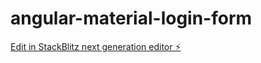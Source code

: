 # angular-material-login-form

[Edit in StackBlitz next generation editor ⚡️](https://stackblitz.com/~/github.com/MikeDiethelm/angular-material-login-form)